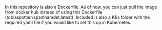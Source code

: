 In this repository is also a Dockerfile. As of now, you can just pull the image from docker hub instead of using this Dockerfile (tobiaspottier/spamhamdet:latest). Included is also a K8s folder with the required yaml file if you would like to set this up in Kubernetes.
